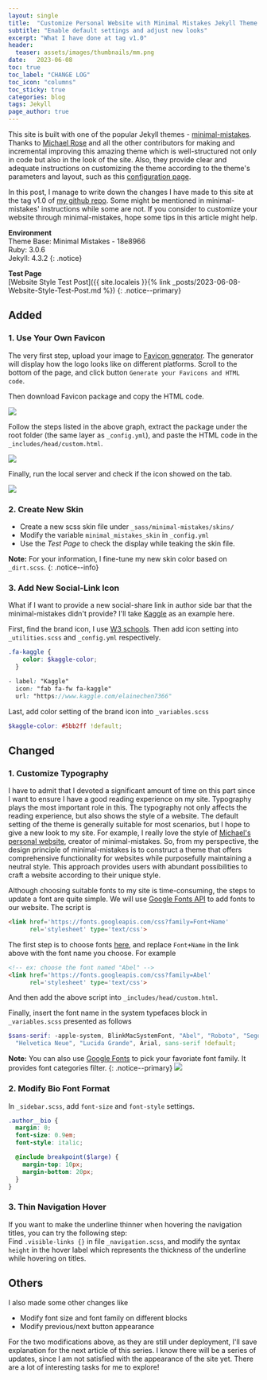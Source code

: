 ```yaml
---
layout: single
title:  "Customize Personal Website with Minimal Mistakes Jekyll Theme - v1.0"
subtitle: "Enable default settings and adjust new looks"
excerpt: "What I have done at tag v1.0"
header:
  teaser: assets/images/thumbnails/mm.png
date:   2023-06-08
toc: true
toc_label: "CHANGE LOG"
toc_icon: "columns"
toc_sticky: true
categories: blog
tags: Jekyll
page_author: true
---
```

<!-- #pic: a0002-->
This site is built with one of the popular Jekyll themes - [minimal-mistakes](https://mmistakes.github.io/minimal-mistakes/). Thanks to [Michael Rose](https://github.com/mmistakes) and all the other contributors for making and incremental improving this amazing theme which is well-structured not only in code but also in the look of the site. Also, they provide clear and adequate instructions on customizing the theme according to the theme's parameters and layout, such as this [configuration page](https://mmistakes.github.io/minimal-mistakes/docs/configuration/).

In this post, I manage to write down the changes I have made to this site at the tag v1.0 of [my github repo](https://github.com/elainechen7366/elainechen7366.github.io). Some might be mentioned in minimal-mistakes' instructions while some are not. If you consider to customize your website through minimal-mistakes, hope some tips in this article might help.

**Environment**\
Theme Base: Minimal Mistakes - 18e8966\
Ruby: 3.0.6\
Jekyll: 4.3.2
{: .notice}

**Test Page**\
[Website Style Test Post]({{ site.localeis }}{% link _posts/2023-06-08-Website-Style-Test-Post.md %})
{: .notice--primary}



## Added
### 1. Use Your Own Favicon
The very first step, upload your image to [Favicon generator](https://realfavicongenerator.net/). The generator will display how the logo looks like on different platforms. Scroll to the bottom of the page, and click button `Generate your Favicons and HTML code`.

Then download Favicon package and copy the HTML code.

![](https://live.staticflickr.com/65535/52959335268_8cae173fee_k.jpg)

Follow the steps listed in the above graph, extract the package under the root folder (the same layer as `_config.yml`), and paste the HTML code in the `_includes/head/custom.html`.

![](https://live.staticflickr.com/65535/52958899286_9fbf693c24_k.jpg)

Finally, run the local server and check if the icon showed on the tab.

![](https://live.staticflickr.com/65535/52958914586_3ade90a83a_h.jpg)

### 2. Create New Skin
- Create a new scss skin file under `_sass/minimal-mistakes/skins/`
- Modify the variable `minimal_mistakes_skin` in `_config.yml`
- Use the *Test Page* to check the display while teaking the skin file.

**Note:** For your information, I fine-tune my new skin color based on `_dirt.scss`. 
{: .notice--info}

### 3. Add New Social-Link Icon
What if I want to provide a new social-share link in author side bar that the minimal-mistakes didn't provide? I'll take [Kaggle](https://www.kaggle.com/) as an example here.

First, find the brand icon, I use [W3 schools](https://www.w3schools.com/icons/fontawesome5_icons_brands.asp). Then add icon setting into `_utilities.scss` and `_config.yml` respectively.

```scss
.fa-kaggle {
    color: $kaggle-color;
  }
```

```scss
- label: "Kaggle"
  icon: "fab fa-fw fa-kaggle"
  url: "https://www.kaggle.com/elainechen7366"
```

Last, add color setting of the brand icon into `_variables.scss`

```scss
$kaggle-color: #5bb2ff !default;
```



## Changed
### 1. Customize Typography
I have to admit that I devoted a significant amount of time on this part since I want to ensure I have a good reading experience on my site. Typography plays the most important role in this. The typography not only affects the reading experience, but also shows the style of a website. The default setting of the theme is generally suitable for most scenarios, but I hope to give a new look to my site. For example, I really love the style of [Michael's personal website](https://mademistakes.com/), creator of minimal-mistakes. So, from my perspective, the design principle of minimal-mistakes is to construct a theme that offers comprehensive functionality for websites while purposefully maintaining a neutral style. This approach provides users with abundant possibilities to craft a website according to their unique style.

Although choosing suitable fonts to my site is time-consuming, the steps to update a font are quite simple. We will use [Google Fonts API](https://developers.google.com/fonts/docs/getting_started#overview) to add fonts to our website. The script is

```html
<link href='https://fonts.googleapis.com/css?family=Font+Name' 
      rel='stylesheet' type='text/css'>
```

The first step is to choose fonts [here](https://www.w3schools.com/howto/howto_google_fonts.asp), and replace `Font+Name` in the link above with the font name you choose. For example

```html
<!-- ex: choose the font named "Abel" -->
<link href='https://fonts.googleapis.com/css?family=Abel' 
      rel='stylesheet' type='text/css'>
```

And then add the above script into `_includes/head/custom.html`.

Finally, insert the font name in the system typefaces block in `_variables.scss` presented as follows

```scss
$sans-serif: -apple-system, BlinkMacSystemFont, "Abel", "Roboto", "Segoe UI",
  "Helvetica Neue", "Lucida Grande", Arial, sans-serif !default;
```

**Note:** You can also use [Google Fonts](https://fonts.google.com/) to pick your favoriate font family. It provides font categories filter.
{: .notice--primary}
![](https://live.staticflickr.com/65535/52961167370_a50a3befb4_h.jpg")

### 2. Modify Bio Font Format
In `_sidebar.scss`, add `font-size` and `font-style` settings.
```scss
.author__bio {
  margin: 0;
  font-size: 0.9em;
  font-style: italic;

  @include breakpoint($large) {
    margin-top: 10px;
    margin-bottom: 20px;
  }
}
```
### 3. Thin Navigation Hover
If you want to make the underline thinner when hovering the navigation titles, you can try the following step:\
Find `.visible-links {}` in file `_navigation.scss`, and modify the syntax `height` in the hover label which represents the thickness of the underline while hovering on titles.



## Others
I also made some other changes like 
- Modify font size and font family on different blocks
- Modify previous/next button appearance

For the two modifications above, as they are still under deployment, I'll save explanation for the next article of this series. I know there will be a series of updates, since I am not satisfied with the appearance of the site yet. There are a lot of interesting tasks for me to explore! 